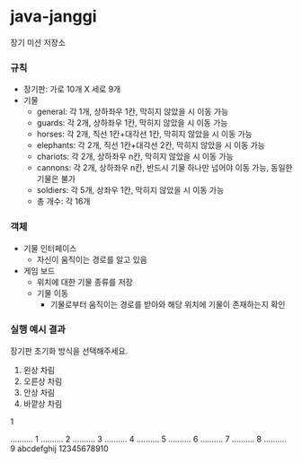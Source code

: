 # java-janggi

장기 미션 저장소

### 규칙
- 장기판: 가로 10개 X 세로 9개
- 기물
  - general: 각 1개, 상하좌우 1칸, 막히지 않았을 시 이동 가능
  - guards: 각 2개, 상하좌우 1칸, 막히지 않았을 시 이동 가능
  - horses: 각 2개, 직선 1칸+대각선 1칸, 막히지 않았을 시 이동 가능
  - elephants: 각 2개, 직선 1칸+대각선 2칸, 막히지 않았을 시 이동 가능
  - chariots: 각 2개, 상하좌우 n칸, 막히지 않았을 시 이동 가능
  - cannons: 각 2개, 상하좌우 n칸, 반드시 기물 하나만 넘어야 이동 가능, 동일한 기물은 불가
  - soldiers: 각 5개, 상좌우 1칸, 막히지 않았을 시 이동 가능
  - 총 개수: 각 16개

### 객체
- 기물 인터페이스
  - 자신이 움직이는 경로를 알고 있음
- 게임 보드
  - 위치에 대한 기물 종류를 저장
  - 기물 이동
    - 기물로부터 움직이는 경로를 받아와 해당 위치에 기물이 존재하는지 확인


### 실행 예시 결과
장기판 초기화 방식을 선택해주세요.
1. 왼상 차림
2. 오른상 차림
3. 안상 차림
4. 바깥상 차림

1

.......... 1
.......... 2
.......... 3
.......... 4
.......... 5
.......... 6
.......... 7
.......... 8
.......... 9
abcdefghij
12345678910


